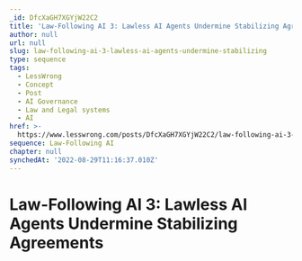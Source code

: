 ```yaml
---
_id: DfcXaGH7XGYjW22C2
title: 'Law-Following AI 3: Lawless AI Agents Undermine Stabilizing Agreements'
author: null
url: null
slug: law-following-ai-3-lawless-ai-agents-undermine-stabilizing
type: sequence
tags:
  - LessWrong
  - Concept
  - Post
  - AI Governance
  - Law and Legal systems
  - AI
href: >-
  https://www.lesswrong.com/posts/DfcXaGH7XGYjW22C2/law-following-ai-3-lawless-ai-agents-undermine-stabilizing
sequence: Law-Following AI
chapter: null
synchedAt: '2022-08-29T11:16:37.010Z'
---
```

# Law-Following AI 3: Lawless AI Agents Undermine Stabilizing Agreements

